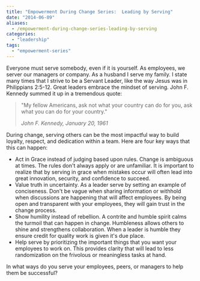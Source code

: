 ```yaml
---
title: "Empowerment During Change Series:  Leading by Serving"
date: "2014-06-09"
aliases:
  - /empowerment-during-change-series-leading-by-serving
categories: 
  - "leadership"
tags: 
  - "empowerment-series"
---
```

Everyone must serve somebody, even if it is yourself. As employees, we server our managers or company. As a husband I serve my family. <!--more-->I state many times that I strive to be a Servant Leader, like the way Jesus was in Philippians 2:5-12. Great leaders embrace the mindset of serving. John F. Kennedy summed it up in a tremendous quote:

> "My fellow Americans, ask not what your country can do for you, ask what you can do for your country."
> 
> _John F. Kennedy, January 20, 1961_

During change, serving others can be the most impactful way to build loyalty, respect, and dedication within a team. Here are four key ways that this can happen:

- Act in Grace instead of judging based upon rules. Change is ambiguous at times. The rules don't always apply or are unfamiliar. It is important to realize that by serving in grace when mistakes occur will often lead into great innovation, security, and confidence to succeed.
- Value truth in uncertainty. As a leader serve by setting an example of conciseness. Don't be vague when sharing information or withhold when discussions are happening that will affect employees. By being open and transparent with your employees, they will gain trust in the change process.
- Show humility instead of rebellion. A contrite and humble spirit calms the turmoil that can happen in change. Humbleness allows others to shine and strengthens collaboration. When a leader is humble they ensure credit for quality work is given it's due place.
- Help serve by prioritizing the important things that you want your employees to work on. This provides clarity that will lead to less randomization on the frivolous or meaningless tasks at hand.

In what ways do you serve your employees, peers, or managers to help them be successful?
